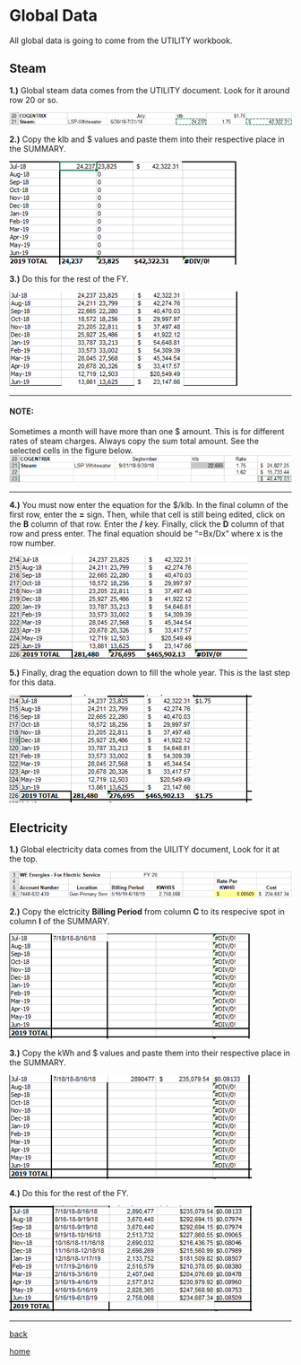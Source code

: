 # Global Data
All global data is going to come from the UTILITY workbook.

## Steam

**1.)** Global steam data comes from the UTILITY document. Look for it around row 20 or so. 

![steam1](src/global/steam1.png)

**2.)** Copy the klb and $ values and paste them into their respective place in the SUMMARY.

![steam2](src/global/steam2.png)

**3.)** Do this for the rest of the FY.

![steam3](src/global/steam3.png)

---

#### NOTE: 
Sometimes a month will have more than one $ amount. This is for different rates of steam charges. Always copy the sum total amount. See the selected cells in the figure below.
![steam4](src/global/steam4.png)

---
**4.)** You must now enter the equation for the $/klb. In the final column of the first row, enter the **=** sign. Then, while that cell is still being edited, click on the **B** column of that row. Enter the **/** key. Finally, click the **D** column of that row and press enter. The final equation should be “=Bx/Dx” where x is the row number. 

![gif1](src/global/gif1.gif)

**5.)** Finally, drag the equation down to fill the whole year. This is the last step for this data.

![gif2](src/global/gif2.gif)

## Electricity

**1.)** Global electricity data comes from the UILITY document, Look for it at the top.

![elec1](src/global/electric1.png)

**2.)** Copy the elctricity **Billing Period** from column **C** to its respecive spot in column **I** of the SUMMARY.

![elec2](src/global/electric2.png)

**3.)** Copy the kWh and $ values and paste them into their respective place in the SUMMARY.

![elec3](src/global/electric3.png)

**4.)** Do this for the rest of the FY.

![elec4](src/global/electric4.png)


---

[back](https://uw-whitewater-sustainability.github.io/Utility%20Summary/data)

[home](https://uw-whitewater-sustainability.github.io/Utility%20Summary)
